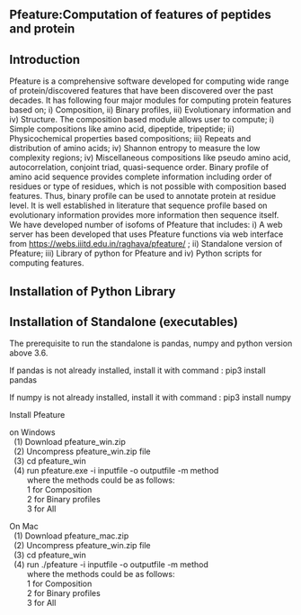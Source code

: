 ## Pfeature:Computation of features of peptides and protein
## Introduction
Pfeature is a comprehensive software developed for computing wide range of protein/discovered features that have been discovered over the past decades. It has following four major modules for computing protein features based on; i) Composition, ii) Binary profiles, iii) Evolutionary information and iv) Structure.  The composition based module allows user to compute; i) Simple compositions like amino acid, dipeptide, tripeptide; ii) Physicochemical properties based compositions; iii) Repeats and distribution of amino acids; iv) Shannon entropy to measure the low complexity regions; iv) Miscellaneous compositions like pseudo amino acid, autocorrelation, conjoint triad, quasi-sequence order. Binary profile of amino acid sequence provides complete information including order of residues or type of residues, which is not possible with composition based features. Thus, binary profile can be used to annotate protein at residue level. It is well established in literature that sequence profile based on evolutionary information provides more information then sequence itself.
We have developed number of isofoms of Pfeature that includes: i) A web server has been developed that uses Pfeature functions via web interface from https://webs.iiitd.edu.in/raghava/pfeature/ ; ii) Standalone version of Pfeature; iii) Library of python for Pfeature and iv) Python scripts for computing features. 
## Installation of Python Library
## Installation of Standalone (executables)
The prerequisite to run the standalone is pandas, numpy and python version above 3.6.<br/>

If pandas is not already installed, install it with command : pip3 install pandas<br/>

If numpy is not already installed, install it with command : pip3 install numpy<br/>

Install Pfeature<br/>

on Windows<br/>
&nbsp;&nbsp;(1) Download pfeature_win.zip<br/>
&nbsp;&nbsp;(2) Uncompress pfeature_win.zip file<br/>
&nbsp;&nbsp;(3) cd pfeature_win<br/>
&nbsp;&nbsp;(4) run pfeature.exe -i inputfile -o outputfile -m method<br/>
&nbsp;&nbsp;&nbsp;&nbsp;&nbsp;&nbsp;&nbsp;&nbsp;where the methods could be as follows:<br/>
&nbsp;&nbsp;&nbsp;&nbsp;&nbsp;&nbsp;&nbsp;&nbsp;1 for Composition<br/>
&nbsp;&nbsp;&nbsp;&nbsp;&nbsp;&nbsp;&nbsp;&nbsp;2 for Binary profiles<br/>
&nbsp;&nbsp;&nbsp;&nbsp;&nbsp;&nbsp;&nbsp;&nbsp;3 for All<br/>
          
 On Mac<br/>
 &nbsp;&nbsp;(1) Download pfeature_mac.zip<br/>
 &nbsp;&nbsp;(2) Uncompress pfeature_win.zip file<br/>
 &nbsp;&nbsp;(3) cd pfeature_win<br/>
 &nbsp;&nbsp;(4) run ./pfeature -i inputfile -o outputfile -m method<br/>
 &nbsp;&nbsp;&nbsp;&nbsp;&nbsp;&nbsp;&nbsp;&nbsp;where the methods could be as follows:<br/>
 &nbsp;&nbsp;&nbsp;&nbsp;&nbsp;&nbsp;&nbsp;&nbsp;1 for Composition<br/>
 &nbsp;&nbsp;&nbsp;&nbsp;&nbsp;&nbsp;&nbsp;&nbsp;2 for Binary profiles<br/>
 &nbsp;&nbsp;&nbsp;&nbsp;&nbsp;&nbsp;&nbsp;&nbsp;3 for All<br/>

